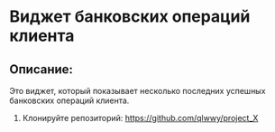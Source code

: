 # Виджет банковских операций клиента
## Описание:
Это виджет, который показывает несколько последних успешных банковских операций клиента.
1. Клонируйте репозиторий:
https://github.com/qlwwy/project_X